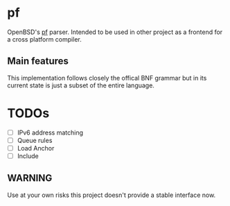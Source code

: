 # pf

OpenBSD's [pf](https://man.openbsd.org/pf.conf#GRAMMAR) parser. Intended to be used in other project as a frontend for a cross platform compiler.

## Main features

This implementation follows closely the offical BNF grammar but in its current state is just a subset of the entire language.

# TODOs

- [ ] IPv6 address matching
- [ ] Queue rules
- [ ] Load Anchor
- [ ] Include

## WARNING

Use at your own risks this project doesn't provide a stable interface now.
